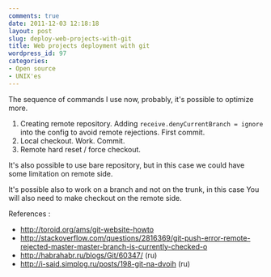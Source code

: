 ```yaml
---
comments: true
date: 2011-12-03 12:18:18
layout: post
slug: deploy-web-projects-with-git
title: Web projects deployment with git
wordpress_id: 97
categories:
- Open source
- UNIX'es
---
```


The sequence of commands I use now, probably, it's possible to optimize more.

1. Creating remote repository. Adding `receive.denyCurrentBranch = ignore` into the config to avoid remote rejections. First commit.  
2. Local checkout. Work. Commit.  
3. Remote hard reset / force checkout.

It's also possible to use bare repository, but in this case we could have some limitation on remote side.

It's possible also to work on a branch and not on the trunk, in this case You will also need to make checkout on the remote side.

References :

  * http://toroid.org/ams/git-website-howto
  * http://stackoverflow.com/questions/2816369/git-push-error-remote-rejected-master-master-branch-is-currently-checked-o
  * http://habrahabr.ru/blogs/Git/60347/ (ru)
  * http://i-said.simplog.ru/posts/198-git-na-dvoih (ru)
